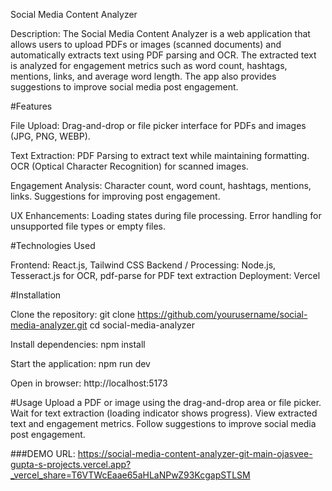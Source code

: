 Social Media Content Analyzer

Description:
The Social Media Content Analyzer is a web application that allows users to upload PDFs or images (scanned documents) and automatically extracts text using PDF parsing and OCR. The extracted text is analyzed for engagement metrics such as word count, hashtags, mentions, links, and average word length. The app also provides suggestions to improve social media post engagement.

#Features

File Upload: Drag-and-drop or file picker interface for PDFs and images (JPG, PNG, WEBP).

Text Extraction:
PDF Parsing to extract text while maintaining formatting.
OCR (Optical Character Recognition) for scanned images.

Engagement Analysis:
Character count, word count, hashtags, mentions, links.
Suggestions for improving post engagement.

UX Enhancements:
Loading states during file processing.
Error handling for unsupported file types or empty files.


#Technologies Used

Frontend: React.js, Tailwind CSS
Backend / Processing: Node.js, Tesseract.js for OCR, pdf-parse for PDF text extraction
Deployment: Vercel


#Installation

Clone the repository:
git clone https://github.com/yourusername/social-media-analyzer.git
cd social-media-analyzer

Install dependencies:
npm install

Start the application:
npm run dev

Open in browser:
http://localhost:5173

#Usage
Upload a PDF or image using the drag-and-drop area or file picker.
Wait for text extraction (loading indicator shows progress).
View extracted text and engagement metrics.
Follow suggestions to improve social media post engagement.

###DEMO URL: https://social-media-content-analyzer-git-main-ojasvee-gupta-s-projects.vercel.app?_vercel_share=T6VTWcEaae65aHLaNPwZ93KcgapSTLSM

